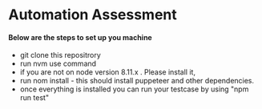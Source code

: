 # Automation Assessment


#### Below are the steps to set up you machine


- git clone this repositrory 
- run nvm use command 
- if you are not on node version 8.11.x . Please install it,
- run nom install - this should install puppeteer and other dependencies.
- once everything is installed you can run your testcase by using "npm run test"
